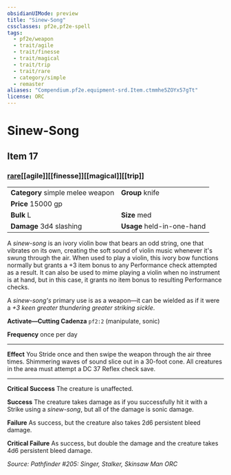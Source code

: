 ```yaml
---
obsidianUIMode: preview
title: "Sinew-Song"
cssclasses: pf2e,pf2e-spell
tags:
  - pf2e/weapon
  - trait/agile
  - trait/finesse
  - trait/magical
  - trait/trip
  - trait/rare
  - category/simple
  - remaster
aliases: "Compendium.pf2e.equipment-srd.Item.ctmmhe5ZOYx57gTt"
license: ORC
---
```

# Sinew-Song
## Item 17
### [rare](rare "Rare Rarity Trait")[[agile]][[finesse]][[magical]][[trip]]

|  |  |
| -- | -- |
| **Category** simple melee weapon | **Group** knife |
| **Price** 15000 gp |  |
| **Bulk** L | **Size** med |
| **Damage** 3d4 slashing  | **Usage** held-in-one-hand |



A _sinew-song_ is an ivory violin bow that bears an odd string, one that vibrates on its own, creating the soft sound of violin music whenever it's swung through the air. When used to play a violin, this ivory bow functions normally but grants a +3 item bonus to any Performance check attempted as a result. It can also be used to mime playing a violin when no instrument is at hand, but in this case, it grants no item bonus to resulting Performance checks.

A _sinew-song's_ primary use is as a weapon—it can be wielded as if it were a _+3 keen greater thundering greater striking sickle_.

**Activate—Cutting Cadenza** `pf2:2` (manipulate, sonic)

**Frequency** once per day

* * *

**Effect** You Stride once and then swipe the weapon through the air three times. Shimmering waves of sound slice out in a 30-foot cone. All creatures in the area must attempt a DC 37 Reflex check save.

* * *

**Critical Success** The creature is unaffected.

**Success** The creature takes damage as if you successfully hit it with a Strike using a _sinew-song_, but all of the damage is sonic damage.

**Failure** As success, but the creature also takes 2d6 persistent bleed damage.

**Critical Failure** As success, but double the damage and the creature takes 4d6 persistent bleed damage.

*Source: Pathfinder #205: Singer, Stalker, Skinsaw Man*
*ORC*